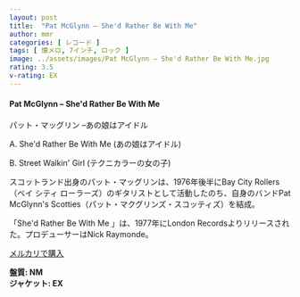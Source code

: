 ```yaml
---
layout: post
title:  "Pat McGlynn – She'd Rather Be With Me"
author: mmr
categories: [ レコード ]
tags: [ 懐メロ, 7インチ, ロック ]
image: ../assets/images/Pat McGlynn – She'd Rather Be With Me.jpg
rating: 3.5
v-rating: EX
---
```


#### Pat McGlynn – She'd Rather Be With Me

パット・マッグリン –あの娘はアイドル

A. She'd Rather Be With Me (あの娘はアイドル)

B. Street Walkin' Girl (テクニカラーの女の子)

スコットランド出身のパット・マッグリンは、1976年後半にBay City Rollers（ベイ シティ ローラーズ）のギタリストとして活動したのち、自身のバンドPat McGlynn's Scotties（パット・マクグリンズ・スコッティズ）を結成。

「She'd Rather Be With Me 」は、1977年にLondon Recordsよりリリースされた。プロデューサーはNick Raymonde。

[メルカリで購入](https://jp.mercari.com/item/m46039365171?afid=6142608987)

<div class="mt-4 mb-4 d-flex align-items-center">
<strong class="mr-1">盤質: NM</strong>
</div>
<div class="mt-4 mb-4 d-flex align-items-center">
<strong class="mr-1">ジャケット: EX</strong>
</div>
